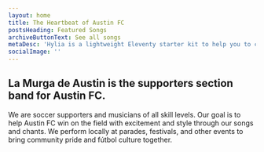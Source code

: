 ```yaml
---
layout: home
title: The Heartbeat of Austin FC
postsHeading: Featured Songs
archiveButtonText: See all songs
metaDesc: 'Hylia is a lightweight Eleventy starter kit to help you to create your own blog or personal website.'
socialImage: ''
---
```


## La Murga de Austin is the supporters section band for Austin FC.

We are soccer supporters and musicians of all skill levels. Our goal is to help Austin FC win on the field with excitement and style through our songs and chants. We perform locally at parades, festivals, and other events to bring community pride and fútbol culture together.
